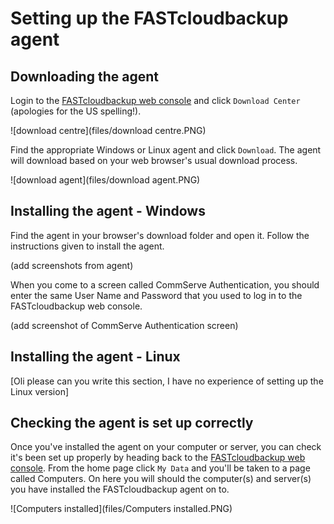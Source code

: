# Setting up the FASTcloudbackup agent

## Downloading the agent

Login to the [FASTcloudbackup web console](https://fcb.ukfast.co.uk) and click `Download Center` (apologies for the US spelling!).  

![download centre](files/download centre.PNG)

Find the appropriate Windows or Linux agent and click `Download`.  The agent will download based on your web browser's usual download process.  

![download agent](files/download agent.PNG)

## Installing the agent - Windows

Find the agent in your browser's download folder and open it.  Follow the instructions given to install the agent.

(add screenshots from agent)

When you come to a screen called CommServe Authentication, you should enter the same User Name and Password that you used to log in to the FASTcloudbackup web console.

(add screenshot of CommServe Authentication screen)

## Installing the agent - Linux

[Oli please can you write this section, I have no experience of setting up the Linux version]

## Checking the agent is set up correctly

Once you've installed the agent on your computer or server, you can check it's been set up properly by heading back to the [FASTcloudbackup web console](https://fcb.ukfast.co.uk).  From the home page click `My Data` and you'll be taken to a page called Computers.  On here you will should the computer(s) and server(s) you have installed the FASTcloudbackup agent on to.

![Computers installed](files/Computers installed.PNG)

